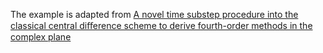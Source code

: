 The example is adapted from [A novel time substep procedure into the classical central diﬀerence scheme to derive fourth-order methods in the complex plane](https://doi.org/10.1016/j.compstruc.2024.107514)
